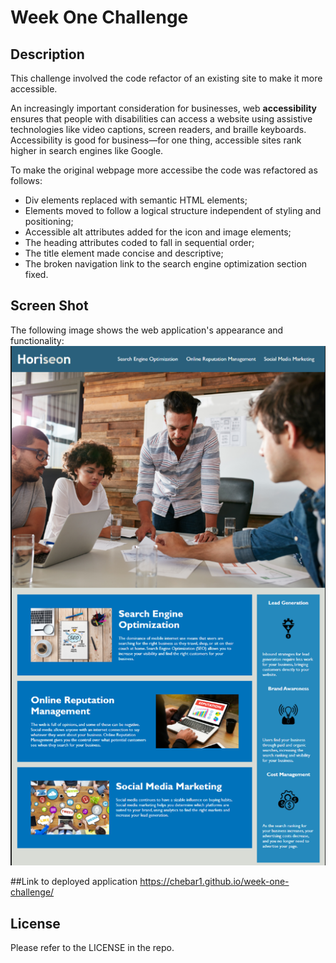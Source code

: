 # Week One Challenge

## Description

This challenge involved the code refactor of an existing site to make it more accessible. 

An increasingly important consideration for businesses, web **accessibility** ensures that people with disabilities can access a website using assistive technologies like video captions, screen readers, and braille keyboards. Accessibility is good for business&mdash;for one thing, accessible sites rank higher in search engines like Google.  

To make the original webpage more accessibe the code was refactored as follows:
- Div elements replaced with semantic HTML elements;
- Elements moved to follow a logical structure independent of styling and positioning;
- Accessible alt attributes added for the icon and image elements;
- The heading attributes coded to fall in sequential order;
- The title element made concise and descriptive;
- The broken navigation link to the search engine optimization section fixed.

## Screen Shot
The following image shows the web application's appearance and functionality:
![ScreenShot](./assets/images/screenshot-site.png?raw=true)

##Link to deployed application
https://chebar1.github.io/week-one-challenge/
 
## License
Please refer to the LICENSE in the repo.